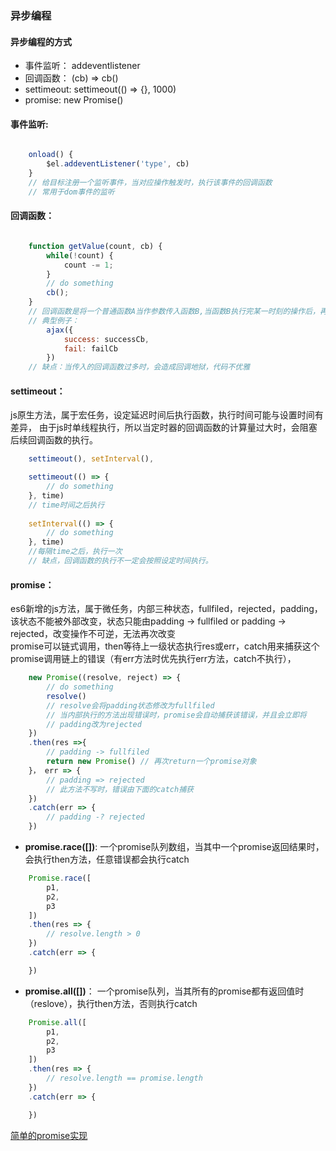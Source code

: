 ### 异步编程

#### 异步编程的方式
- 事件监听： addeventlistener
- 回调函数： (cb) => cb()
- settimeout: settimeout(() => {}, 1000)
- promise: new Promise()


#### 事件监听:
```js

    onload() {
        $el.addeventListener('type', cb)
    }
    // 给目标注册一个监听事件，当对应操作触发时，执行该事件的回调函数
    // 常用于dom事件的监听
```

#### 回调函数：
```js

    function getValue(count, cb) {
        while(!count) {
            count -= 1;
        }
        // do something
        cb();
    }
    // 回调函数是将一个普通函数A当作参数传入函数B,当函数B执行完某一时刻的操作后，再执行函数B
    // 典型例子：
        ajax({
            success: successCb,
            fail: failCb
        })
    // 缺点：当传入的回调函数过多时，会造成回调地狱，代码不优雅
```
#### settimeout：
js原生方法，属于宏任务，设定延迟时间后执行函数，执行时间可能与设置时间有差异，
由于js时单线程执行，所以当定时器的回调函数的计算量过大时，会阻塞后续回调函数的执行。
```js
    settimeout(), setInterval(),

    settimeout(() => {
        // do something
    }, time)
    // time时间之后执行
    
    setInterval(() => {
        // do something
    }, time)
    //每隔time之后，执行一次
    // 缺点，回调函数的执行不一定会按照设定时间执行。
```
#### promise：
es6新增的js方法，属于微任务，内部三种状态，fullfiled，rejected，padding，该状态不能被外部改变，状态只能由padding -> fullfiled or padding -> rejected，改变操作不可逆，无法再次改变  
promise可以链式调用，then等待上一级状态执行res或err，catch用来捕获这个promise调用链上的错误（有err方法时优先执行err方法，catch不执行），

```js
    new Promise((resolve, reject) => {
        // do something
        resolve()
        // resolve会将padding状态修改为fullfiled
        // 当内部执行的方法出现错误时，promise会自动捕获该错误，并且会立即将
        // padding改为rejected
    })
    .then(res =>{
        // padding -> fullfiled
        return new Promise() // 再次return一个promise对象
    }， err => {
        // padding => rejected 
        // 此方法不写时，错误由下面的catch捕获
    })
    .catch(err => {
        // padding -? rejected
    })
```
- **promise.race([])**: 一个promise队列数组，当其中一个promise返回结果时，会执行then方法，任意错误都会执行catch
```js
    Promise.race([
        p1,
        p2,
        p3
    ])
    .then(res => {
        // resolve.length > 0
    })
    .catch(err => {

    })
```

- **promise.all([])**： 一个promise队列，当其所有的promise都有返回值时（reslove），执行then方法，否则执行catch
```js
    Promise.all([
        p1,
        p2,
        p3
    ])
    .then(res => {
        // resolve.length == promise.length
    })
    .catch(err => {

    })
```

[简单的promise实现](./myPromise.md)



